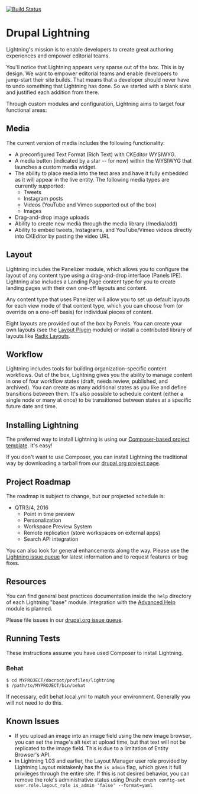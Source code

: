 [![Build Status](https://travis-ci.org/acquia/lightning.svg?branch=8.x-1.x)](https://travis-ci.org/acquia/lightning)

# Drupal Lightning
Lightning's mission is to enable developers to create great authoring
experiences and empower editorial teams.

You'll notice that Lightning appears very sparse out of the box. This is by
design. We want to empower editorial teams and enable developers to jump-start
their site builds. That means that a developer should never have to undo
something that Lightning has done. So we started with a blank slate and
justified each addition from there.

Through custom modules and configuration, Lightning aims to target four
functional areas:

## Media
The current version of media includes the following functionality:

* A preconfigured Text Format (Rich Text) with CKEditor WYSIWYG.
* A media button (indicated by a star -- for now) within the WYSIWYG that
  launches a custom media widget.
* The ability to place media into the text area and have it fully embedded as it
  will appear in the live entity. The following media types are currently
  supported:
  * Tweets
  * Instagram posts
  * Videos (YouTube and Vimeo supported out of the box)
  * Images
* Drag-and-drop image uploads
* Ability to create new media through the media library (/media/add)
* Ability to embed tweets, Instagrams, and YouTube/Vimeo videos directly into
  CKEditor by pasting the video URL

## Layout
Lightning includes the Panelizer module, which allows you to configure the
layout of any content type using a drag-and-drop interface (Panels IPE).
Lightning also includes a Landing Page content type for you to create
landing pages with their own one-off layouts and content.

Any content type that uses Panelizer will allow you to set up default layouts
for each view mode of that content type, which you can choose from (or override
on a one-off basis) for individual pieces of content.

Eight layouts are provided out of the box by Panels. You can create your own
layouts (see the [Layout Plugin](https://www.drupal.org/project/layout_plugin)
module) or install a contributed library of layouts like
[Radix Layouts](https://www.drupal.org/project/radix_layouts).

## Workflow
Lightning includes tools for building organization-specific content workflows.
Out of the box, Lightning gives you the ability to manage content in one of four
workflow states (draft, needs review, published, and archived). You can create
as many additional states as you like and define transitions between them. It's
also possible to schedule content (either a single node or many at once) to be
transitioned between states at a specific future date and time.

## Installing Lightning
The preferred way to install Lightning is using our
[Composer-based project template][template]. It's easy!

If you don't want to use Composer, you can install Lightning the traditional way
by downloading a tarball from our
[drupal.org project page](https://www.drupal.org/project/lightning).

## Project Roadmap
The roadmap is subject to change, but our projected schedule is:

* QTR3/4, 2016
  * Point in time preview
  * Personalization
  * Workspace Preview System
  * Remote replication (store workspaces on external apps)
  * Search API integration

You can also look for general enhancements along the way. Please use the
[Lightning issue queue][issue_queue] for latest information and to request
features or bug fixes.

## Resources
You can find general best practices documentation inside the `help` directory of
each Lightning "base" module. Integration with the
[Advanced Help](https://www.drupal.org/project/advanced_help) module is planned.

Please file issues in our [drupal.org issue queue][issue_queue].

## Running Tests
These instructions assume you have used Composer to install Lightning.

### Behat
    $ cd MYPROJECT/docroot/profiles/lightning
    $ /path/to/MYPROJECT/bin/behat

If necessary, edit behat.local.yml to match your environment. Generally you
will not need to do this.

## Known Issues
* If you upload an image into an image field using the new image browser, you
  can set the image's alt text at upload time, but that text will not be
  replicated to the image field. This is due to a limitation of Entity Browser's
  API.
* In Lightning 1.03 and earlier, the Layout Manager user role provided by Lightning
  Layout mistakenly has the ```is_admin``` flag, which gives it full privileges through
  the entire site. If this is not desired behavior, you can remove the role's
  administrative status using Drush:
  ```drush config-set user.role.layout_role is_admin 'false' --format=yaml```

[issue_queue]: https://www.drupal.org/project/issues/lightning "Lightning Issue Queue"
[template]: https://github.com/acquia/lightning-project "Composer-based project template"
[d.o_semver]: https://www.drupal.org/node/1612910
[lightning_composer_project]: https://github.com/acquia/lightning-project
